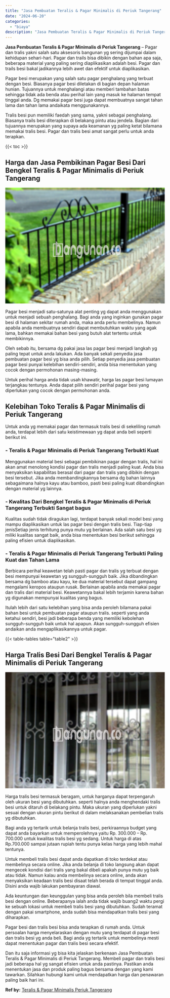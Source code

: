 ```yaml
---
title: "Jasa Pembuatan Teralis & Pagar Minimalis di Periuk Tangerang"
date: "2024-06-20"
categories: 
  - "biaya"
description: "Jasa Pembuatan Teralis & Pagar Minimalis di Periuk Tangerang. Dan itu saja informasi yg bisa kita jelaskan berkenaan Jasa Pembuatan Teralis & Pagar Minimalis..."
---
```


**Jasa Pembuatan Teralis & Pagar Minimalis di Periuk Tangerang** – Pagar dan tralis yakni salah satu aksesoris bangunan yg sering dijumpai dalam kehidupan sehari-hari. Pagar dan trails bisa dibikin dengan bahan apa saja, beberapa material yang paling sering diaplikasikan adalah besi. Pagar dan trails besi bakal jadikannya lebih awet dan efektif untuk diaplikasikan.

Pagar besi merupakan yang salah satu pagar penghalang yang terbuat dengan besi. Biasanya pagar besi diletakan di bagian depan halaman hunian. Tujuannya untuk menghalangi atau memberi tambahan batas sehingga tidak ada benda atau perihal lain yang masuk ke halaman tempat tinggal anda. Dg memakai pagar besi juga dapat membuatnya sangat tahan lama dan tahan lama andaikata menggunakannya.

Tralis besi pun memiliki faedah yang sama, yakni sebagai penghalang. Biasanya trails besi diterapkan di belakang pintu atau jendela. Bagian dari tujuannya merupakan yang supaya ada keamanan yg paling ketat bilamana memakai tralis besi. Pagar dan tralis besi amat sangat perlu untuk anda terapkan.

{{< toc >}}

## Harga dan Jasa Pembikinan Pagar Besi Dari Bengkel Teralis & Pagar Minimalis di Periuk Tangerang

![Jasa Pembuatan Teralis & Pagar Minimalis di Periuk Tangerang](/images/pagar-minimalis-murah-35.png)

Pagar besi menjadi satu-satunya alat penting yg dapat anda menggunakan untuk menjadi sebuah penghalang. Bagi anda yang inginkan gunakan pagar besi di halaman sekitar rumah anda, maka anda perlu membelinya. Namun apabila anda membuatnya sendiri dapat membutuhkan waktu yang agak lama, bahkan memakai bahan besi yang butuh alat tertentu untuk membikinnya.

Oleh sebab itu, bersama dg pakai jasa las pagar besi menjadi langkah yg paling tepat untuk anda lakukan. Ada banyak sekali penyedia jasa pembuatan pagar besi yg bisa anda pilih. Setiap penyedia jasa pembuatan pagar besi punyai kelebihan sendiri-sendiri, anda bisa menentukan yang cocok dengan permohonan masing-masing.

Untuk perihal harga anda tidak usah khawatir, harga las pagar besi lumayan terjangkau tentunya. Anda dapat pilih sendiri perihal pagar besi yang diperlukan yang cocok dengan permohonan anda.

## Kelebihan Toko Teralis & Pagar Minimalis di Periuk Tangerang

Untuk anda yg memakai pagar dan termasuk tralis besi di sekeliling rumah anda, terdapat lebih dari satu keistimewaan yg dapat anda beli seperti berikut ini.

### \- Teralis & Pagar Minimalis di Periuk Tangerang Terbukti Kuat

Menggunakan material besi sebagai pembikinan pagar dengan tralis, hal ini akan amat menolong kondisi pagar dan tralis menjadi paling kuat. Anda bisa menyaksikan kapabilitas berasal dari pagar dan tralis yang dibikin dengan besi tersebut. Jika anda membandingkannya bersama dg bahan lainnya sebagaimana halnya kayu atau bamboo, pasti besi paling kuat dibandingkan dengan material yg lainnya.

### \- Kwalitas Dari Bengkel Teralis & Pagar Minimalis di Periuk Tangerang Terbukti Sangat bagus

Kualitas sudah tidak diragukan lagi, terdapat banyak sekali model besi yang mampu diaplikasikan untuk las pagar besi dengan tralis besi. Tiap-tiap jenisSetiap jenis terhitung punya mutu yg berlainan. Ada salah satu besi yg miliki kualitas sangat baik, anda bisa menentukan besi berikut sehingga paling efisien untuk diaplikasikan.

### \- Teralis & Pagar Minimalis di Periuk Tangerang Terbukti Paling Kuat dan Tahan Lama

Berbicara perihal keawetan telah pasti pagar dan tralis yg terbuat dengan besi mempunyai keawetan yg sungguh-sungguh baik. Jika dibandingkan bersama dg bamboo atau kayu, ke dua material tersebut dapat gampang mengalami keropos ataupun rusak. Berlainan apabila anda memakai pagar dan tralis dari material besi. Keawetannya bakal lebih terjamin karena bahan yg digunakan mempunyai kualitas yang bagus.

Itulah lebih dari satu kelebihan yang bisa anda peroleh bilamana pakai bahan besi untuk pembuatan pagar ataupun tralis. seperti yang anda ketahui sendiri, besi jadi beberapa benda yang memiliki kebolehan sungguh-sungguh baik untuk hal apapun. Akan sungguh-sungguh efisien andaikan anda mengaplikasikannya untuk pagar.

{{< table-tables table="table2" >}}

## Harga Tralis Besi Dari Bengkel Teralis & Pagar Minimalis di Periuk Tangerang

![Jasa Pembuatan Teralis & Pagar Minimalis di Periuk Tangerang](/images/teralis-minimalis-murah-06.png)

Harga tralis besi termasuk beragam, untuk harganya dapat terpengaruh oleh ukuran besi yang dibutuhkan. seperti halnya anda menghendaki tralis besi untuk ditaruh di belakang pintu. Maka ukuran yang diperlukan yakni sesuai dengan ukuran pintu berikut di dalam melaksanakan pembelian tralis yg dibutuhkan.

Bagi anda yg tertarik untuk belanja tralis besi, perkiraannya budget yang dapat anda bayarkan untuk memperolehnya yaitu Rp. 300.000 – Rp. 700.000 untuk kwalitas tralis besi yg sedang. Untuk harga di atas Rp.700.000 sampai jutaan rupiah tentu punya kelas harga yang lebih mahal tentunya.

Untuk membeli tralis besi dapat anda dapatkan di toko terdekat atau membelinya secara online. Jika anda belanja di toko langsung akan dapat mengecek kondisi dari tralis yang bakal dibeli apakah punya mutu yg baik atau tidak. Namun kalau anda membelinya secara online, anda akan menyaksikan keadaan tralis besi disaat telah berada di tempat tinggal anda. Disini anda wajib lakukan pembayaran diawal.

Ada keuntungan dan keunggulan yang bisa anda peroleh bila membeli tralis besi dengan online. Beberapanya ialah anda tidak wajib buang2 waktu pergi ke sebuah lokasi untuk membeli tralis besi yang dibutuhkan. Sudah teramat dengan pakai smartphone, anda sudah bisa mendapatkan tralis besi yang diharapkan.

Pagar besi dan tralis besi bisa anda terapkan di rumah anda. Untuk persoalan harga menyelaraskan dengan mutu yang terdapat di pagar besi dan tralis besi yg anda beli. Bagi anda yg tertarik untuk membelinya mesti dapat menentukan pagar dan tralis besi secara efektif.

Dan itu saja informasi yg bisa kita jelaskan berkenaan Jasa Pembuatan Teralis & Pagar Minimalis di Periuk Tangerang. Membeli pagar dan tralis besi jadi beberapa hal yg sangat efisien untuk anda pastinya. Pastikan anda menentukan jasa dan produk paling bagus bersama dengan yang kami tawarkan. Silahkan hubungi kami untuk mendapatkan harga dan penawaran paling baik hari ini.

**Ref by:** [Teralis & Pagar Minimalis Periuk Tangerang](https://id.wikipedia.org/wiki/Teralis)
